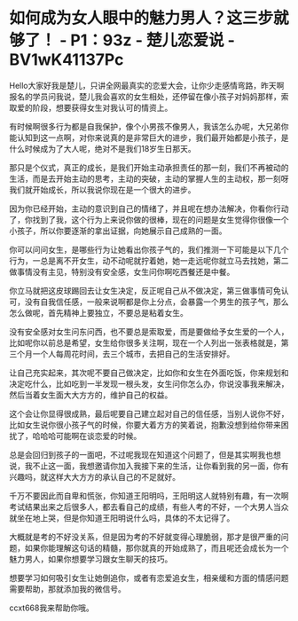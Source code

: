# 如何成为女人眼中的魅力男人？这三步就够了！ - P1：93z - 楚儿恋爱说 - BV1wK41137Pc

Hello大家好我是楚儿，只讲全网最真实的恋爱大会，让你少走感情弯路，昨天啊报名的学员问我说，楚儿我会喜欢的女生相处，还停留在像小孩子对妈妈那样，索取爱的阶段，想要获得女生对我认可的情资上。

有时候啊很多行为都是自我保护，像个小男孩不像男人，我该怎么办呢，大兄弟你能认知到这一点啊，对你来说真的是非常巨大的进步，我们最开始都是小孩子，是什么时候成为了大人呢，绝对不是我们18岁生日那天。

那只是个仪式，真正的成长，是我们开始主动承担责任的那一刻，我们不再被动的生活，而是去开始主动的思考，主动的突破，主动的掌握人生的主动权，那一刻呀我们就开始成长，所以我说你现在是一个很大的进步。

因为你已经开始，主动的意识到自己的情绪了，并且呢在想办法解决，你看你行动了，你找到了我，这个行为上来说你做的很棒，现在的问题是女生觉得你很像一个小孩子，所以你要逐渐的拿出证据，向她展示自己成熟的一面。

你可以问问女生，是哪些行为让她看出你孩子气的，我们推测一下可能是以下几个行为，一总是离不开女生，动不动呢就拧着她，她一走远呢你就立马去找她，第二做事情没有主见，特别没有安全感，女生问你啊吃西餐还是中餐。

你立马就把这皮球踢回去让女生决定，反正呢自己从不做决定，第三做事情可免认可，没有自我信任感，一般来说啊都是你上分点，会暴露一个男生的孩子气，那么怎么做呢，首先精神上要独立，不要总是粘着女生。

没有安全感对女生问东问西，也不要总是索取爱，而是要做给予女生爱的一个人，比如呢你以前总是希望，女生给你很多关注啊，现在一个人列出一张表格就是，第三个月一个人每周花时间，去三个城市，去把自己的生活安排好。

让自己充实起来，其次呢不要自己做决定，比如你和女生在外面吃饭，你来规划和决定吃什么，比如吃到一半发现一根头发，女生问你怎么办，你说没事我来解决，然后当着女生面大大方方的，维护自己的权益。

这个会让你显得很成熟，最后呢要自己建立起对自己的信任感，当别人说你不好，比如女生说你很小孩子气的时候，你要大着方方的笑着说，抱歉没想到给你带来困扰了，哈哈哈可能啊在谈恋爱的时候。

总是会回归到孩子的一面吧，不过呢我现在知道这个问题了，但是其实啊我也想说，我不止这一面，我想邀请你加入我接下来的生活，让你看到我的另一面，你有兴趣吗，就这样大大方方的承认自己的不足就好。

千万不要因此而自卑和慌张，你知道王阳明吗，王阳明这人就特别有趣，有一次啊考试结果出来之后很多人，都去看自己的成绩，有些人考的不好，一个大男人当众就坐在地上哭，但是你知道王阳明说什么吗，具体的不太记得了。

大概就是考的不好没关系，但是因为考的不好就变得心理脆弱，那才是很严重的问题，如果你能理解这句话的精髓，那你就真的开始成熟了，而且呢还会成长为一个魅力男人，如果你想要学习跟女生聊天的技巧。

想要学习如何吸引女生让她倒追你，或者有恋爱追女生，相亲缓和方面的情感问题需要帮助，那就添加我的微信号。

ccxt668我来帮助你哦。